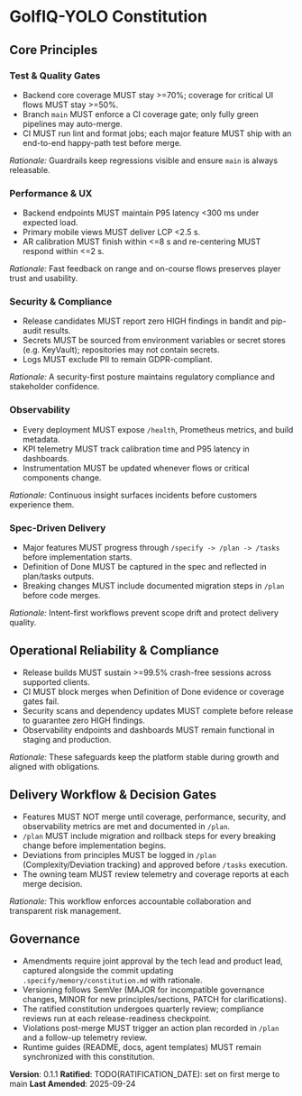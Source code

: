 <!--
Sync Impact Report
Version change: 0.1.0 -> 0.1.1
Modified principles:
- Test & Quality Gates (clarified CI gates and TDD evidence)
- Performance & UX (tightened language, no metric change)
- Security & Compliance (clarified scanning scope)
- Observability (clarified telemetry obligations)
- Spec-Driven Delivery (reinforced artifact traceability)
Added sections:
- None
Removed sections:
- None
Templates requiring updates:
- ✅ .specify/templates/plan-template.md (version reference updated)
- ✅ .specify/templates/spec-template.md (reviewed, still aligned)
- ✅ .specify/templates/tasks-template.md (reviewed, still aligned)
Follow-up TODOs:
- TODO(RATIFICATION_DATE): set on first merge to main
-->

# GolfIQ-YOLO Constitution

## Core Principles

### Test & Quality Gates
- Backend core coverage MUST stay >=70%; coverage for critical UI flows MUST stay >=50%.
- Branch `main` MUST enforce a CI coverage gate; only fully green pipelines may auto-merge.
- CI MUST run lint and format jobs; each major feature MUST ship with an end-to-end happy-path test before merge.

*Rationale:* Guardrails keep regressions visible and ensure `main` is always releasable.

### Performance & UX
- Backend endpoints MUST maintain P95 latency <300 ms under expected load.
- Primary mobile views MUST deliver LCP <2.5 s.
- AR calibration MUST finish within <=8 s and re-centering MUST respond within <=2 s.

*Rationale:* Fast feedback on range and on-course flows preserves player trust and usability.

### Security & Compliance
- Release candidates MUST report zero HIGH findings in bandit and pip-audit results.
- Secrets MUST be sourced from environment variables or secret stores (e.g. KeyVault); repositories may not contain secrets.
- Logs MUST exclude PII to remain GDPR-compliant.

*Rationale:* A security-first posture maintains regulatory compliance and stakeholder confidence.

### Observability
- Every deployment MUST expose `/health`, Prometheus metrics, and build metadata.
- KPI telemetry MUST track calibration time and P95 latency in dashboards.
- Instrumentation MUST be updated whenever flows or critical components change.

*Rationale:* Continuous insight surfaces incidents before customers experience them.

### Spec-Driven Delivery
- Major features MUST progress through `/specify -> /plan -> /tasks` before implementation starts.
- Definition of Done MUST be captured in the spec and reflected in plan/tasks outputs.
- Breaking changes MUST include documented migration steps in `/plan` before code merges.

*Rationale:* Intent-first workflows prevent scope drift and protect delivery quality.

## Operational Reliability & Compliance
- Release builds MUST sustain >=99.5% crash-free sessions across supported clients.
- CI MUST block merges when Definition of Done evidence or coverage gates fail.
- Security scans and dependency updates MUST complete before release to guarantee zero HIGH findings.
- Observability endpoints and dashboards MUST remain functional in staging and production.

*Rationale:* These safeguards keep the platform stable during growth and aligned with obligations.

## Delivery Workflow & Decision Gates
- Features MUST NOT merge until coverage, performance, security, and observability metrics are met and documented in `/plan`.
- `/plan` MUST include migration and rollback steps for every breaking change before implementation begins.
- Deviations from principles MUST be logged in `/plan` (Complexity/Deviation tracking) and approved before `/tasks` execution.
- The owning team MUST review telemetry and coverage reports at each merge decision.

*Rationale:* This workflow enforces accountable collaboration and transparent risk management.

## Governance
- Amendments require joint approval by the tech lead and product lead, captured alongside the commit updating `.specify/memory/constitution.md` with rationale.
- Versioning follows SemVer (MAJOR for incompatible governance changes, MINOR for new principles/sections, PATCH for clarifications).
- The ratified constitution undergoes quarterly review; compliance reviews run at each release-readiness checkpoint.
- Violations post-merge MUST trigger an action plan recorded in `/plan` and a follow-up telemetry review.
- Runtime guides (README, docs, agent templates) MUST remain synchronized with this constitution.

**Version**: 0.1.1  **Ratified**: TODO(RATIFICATION_DATE): set on first merge to main  **Last Amended**: 2025-09-24
